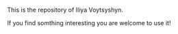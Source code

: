 This is the repository of Iliya Voytsyshyn. 

If you find somthing interesting you are welcome to use it!
